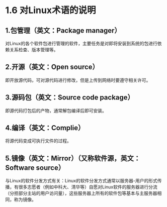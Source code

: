 # 1.6 对Linux术语的说明

## 1.包管理（英文：Package manager）

对Linux的各个软件包进行管理的软件，主要任务是对即将安装到系统的包进行依赖关系检查、版本管理等。

## 2.开源（英文：Open source）

即开放源代码，可对源代码进行修改，但是上传到网络时要遵守相关许可。

## 3.源码包（英文：Source code package）

即源代码打包后的产物，通常解包编译后即可安装。

## 4.编译（英文：Complie）

将源代码变成可执行文件的过程。

## 5.镜像（英文：Mirror）（又称软件源，英文：Software source）

与Linux的软件分发方式有关：Linux的软件分发方式通常以服务器-用户的形式传播，有很多志愿者（例如中科大、清华等）自愿对Linux软件的服务器进行分流（分担部分主站的用户访问量），这些服务器上所有的软件包等基本与主服务器相同，称为镜像。
